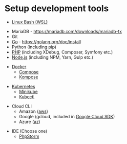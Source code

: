 # Setup development tools

[//]: # (Note that the order of these does matter, when seperated by a new line)

[//]: # (Dependencies: none)
- [Linux Bash (WSL)](DevTools/Bash.md)

[//]: # (Dependencies: WSL)
- MariaDB - https://mariadb.com/downloads/mariadb-tx
- Git
- [Go](DevTools/GoLang.md) - https://golang.org/doc/install
- Python (including pip)
- [PHP](DevTools/Php.md) (including XDebug, Composer, Symfony etc.)
- [Node.js](DevTools/Node.md) (including NPM, Yarn, Gulp etc.)

[//]: # (Dependencies: Go)
- [Docker](DevTools/Docker.md)
  - [Compose](DevTools/Docker.md#Install-Compose-Docker-Composer)
  - [Kompose](DevTools/Docker.md#Install-Kompose-Kubernetes-Composer)

[//]: # (Dependencies: Hypervisor)
- [Kubernetes](DevTools/K8s.md)
  - [Minikube](DevTools/K8s.md#Install-Minikube)
  - [Kubectl](DevTools/K8s.md#Install-Kubectl)

[//]: # (Dependencies: none)
- Cloud CLI
  - Amazon ([aws](https://aws.amazon.com/cli/))
  - Google (gcloud, included in [Google Cloud SDK](https://cloud.google.com/sdk/install))
  - Azure ([az](https://docs.microsoft.com/en-us/cli/azure/install-azure-cli?view=azure-cli-latest))

[//]: # (Dependencies: Everything)
- IDE (Choose one)
  - [PhpStorm](DevTools/Ide/PhpStorm.md)
